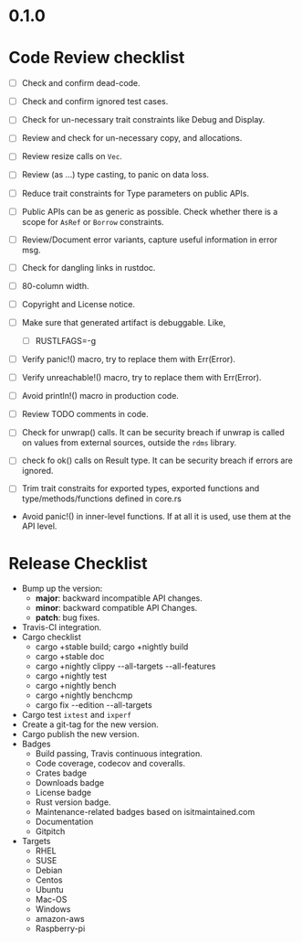 0.1.0
=====

Code Review checklist
=====================

* [ ] Check and confirm dead-code.
* [ ] Check and confirm ignored test cases.
* [ ] Check for un-necessary trait constraints like Debug and Display.
* [ ] Review and check for un-necessary copy, and allocations.
* [ ] Review resize calls on `Vec`.
* [ ] Review (as ...) type casting, to panic on data loss.
* [ ] Reduce trait constraints for Type parameters on public APIs.
* [ ] Public APIs can be as generic as possible. Check whether there
      is a scope for `AsRef` or `Borrow` constraints.
* [ ] Review/Document error variants, capture useful information in error msg.
* [ ] Check for dangling links in rustdoc.
* [ ] 80-column width.
* [ ] Copyright and License notice.
* [ ] Make sure that generated artifact is debuggable. Like,
  * [ ] RUSTLFAGS=-g
* [ ] Verify panic!() macro, try to replace them with Err(Error).
* [ ] Verify unreachable!() macro, try to replace them with Err(Error).
* [ ] Avoid println!() macro in production code.
* [ ] Review TODO comments in code.
* [ ] Check for unwrap() calls. It can be security breach if unwrap
  is called on values from external sources, outside the `rdms` library.
* [ ] check fo ok() calls on Result type. It can be security breach if
  errors are ignored.
* [ ] Trim trait constraits for exported types, exported functions and
  type/methods/functions defined in core.rs


* Avoid panic!() in inner-level functions. If at all it is used, use
them at the API level.

Release Checklist
=================

* Bump up the version:
  * __major__: backward incompatible API changes.
  * __minor__: backward compatible API Changes.
  * __patch__: bug fixes.
* Travis-CI integration.
* Cargo checklist
  * cargo +stable build; cargo +nightly build
  * cargo +stable doc
  * cargo +nightly clippy --all-targets --all-features
  * cargo +nightly test
  * cargo +nightly bench
  * cargo +nightly benchcmp <old> <new>
  * cargo fix --edition --all-targets
* Cargo test `ixtest` and `ixperf`
* Create a git-tag for the new version.
* Cargo publish the new version.
* Badges
  * Build passing, Travis continuous integration.
  * Code coverage, codecov and coveralls.
  * Crates badge
  * Downloads badge
  * License badge
  * Rust version badge.
  * Maintenance-related badges based on isitmaintained.com
  * Documentation
  * Gitpitch
* Targets
  * RHEL
  * SUSE
  * Debian
  * Centos
  * Ubuntu
  * Mac-OS
  * Windows
  * amazon-aws
  * Raspberry-pi
